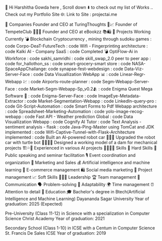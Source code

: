 👋 Hi Harshitha Gowda here ,
Scroll down ⬇️ to check out my list of Works ..
Check out my Portfolio Site 🌐:
Link to Site : projectai.me

💼 Companies
Founder and CEO at TuringThoughts 🤖📈
Founder of TempeteClub 🧑‍💻🤝
Founder and CEO at eBookzz 📚🛍️
🚀 Projects
Working Currently 💣
Blockchain Cryptocurrency , mining through sudoku games : code
Corpo-DeaT-FutureTech : code
Wifi - Fingerprinting architecture : code
Kalki AI - Company SaaS : code
Completed 💣
OptiFlow-Ai in Workforce : code
sakhi_samridhi : code
skill_swap_2.0 peer to peer app : code
for_hallothon_ss : code
smart-grocery-smart store : code
NASA-SpaceAppChallange: code
synapse-fest-webdesign : code
Data-Viz-Server-Face : code
Data Visuallization WebApp 📊 : code
Linear-Regr-Webapp 💹 : code
Airports-route-planner : code
Segm-Webapp-Server-Face : code
Market-Segm-Webapp-Sp_v0.2🫂 : code
Enigma Quest Mega Software 🚀 : code
Enigma-Server-Face : code
ImageEye-Metadata-Extractor : code
Market-Segmentation-Webapp : code
LinkedIn-query-pro : code
Git-Script-Automation : code
Smart Forms to Pdf Webapp architecture : code
Spreadsheet-Marketing-Automation : code
yolo-image-recog-webapp : code
Fast API - Weather prediction Global : code
Data Visuallization Webapp : code
Cognify AI Tutor : code
Text Analysis - sentiment analysis - flask : code
Java-Ping-Master using TomCat and JDK implemented : code
Wifi-Captive-Tunnel-with-Flask-Architecture implemented : code
Built an AI-powered robot car 🚗🤖🧠
Upgraded the robot car with turtle bot 🐢🚗🤖🧠
Designed a working model of a dam for mechanical projects 🏗️💦🤖
Experienced in various AI projects 🧑‍💻🤖🧠
Skills 🚀
Hard Skills 🤖
Public speaking and seminar facilitation 🎙️
Event coordination and organization 🎉
Marketing and Sales 💰
Artificial intelligence and machine learning 🧠
E-commerce management 🛍️
Social media marketing 📱
Project management 📈
Soft Skills 🧑‍🤝‍🧑
Leadership 🏆
Team management 👥
Communication 🗣️
Problem-solving 🤔
Adaptability 🌍
Time management ⏰
Attention to detail 👀
Education 🎓
Bachelor's degree in Btech(Artificial Intelligence and Machine Learning)
Dayananda Sagar University
Year of graduation: 2025 (Expected)

Pre-University (Class 11-12) in Science with a specialization in Computer Science
Christ Academy
Year of graduation: 2021

Secondary School (Class 1-10) in ICSE with a Centum in Computer Science
St. Francis De Sales ICSE
Year of graduation: 2019
